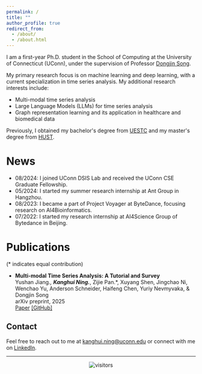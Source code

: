 ```yaml
---
permalink: /
title: ""
author_profile: true
redirect_from: 
  - /about/
  - /about.html
---
```


I am a first-year Ph.D. student in the School of Computing at the University of Connecticut (UConn), under the supervision of Professor [Dongjin Song](https://songdj.github.io/).

My primary research focus is on machine learning and deep learning, with a current specialization in time series analysis. My additional research interests include:

- Multi-modal time series analysis
- Large Language Models (LLMs) for time series analysis
- Graph representation learning and its application in healthcare and biomedical data

Previously, I obtained my bachelor's degree from [UESTC](https://en.uestc.edu.cn/) and my master's degree from [HUST](http://english.hust.edu.cn/).

<i class="fas fa-newspaper"></i> News
======
- 08/2024: I joined UConn DSIS Lab and received the UConn CSE Graduate Fellowship.
- 05/2024: I started my summer research internship at Ant Group in Hangzhou.
- 08/2023: I became a part of Project Voyager at ByteDance, focusing research on AI4Bioinformatics.
- 07/2022: I started my research internship at AI4Science Group of Bytedance in Beijing.

<i class="fas fa-book"></i> Publications
======
(* indicates equal contribution)
<!-- Temporarily hidden
- **TS-RAG: Retrieval-Augmented Generation based Time Series Foundation Models are Stronger Zero-Shot Forecaster**  
  **Kanghui Ning**, Zijie Pan, Yu Liu, Yushan Jiang, James Y. Zhang, Kashif Rasul, Anderson Schneider, Lintao Ma, Yuriy Nevmyvaka, Dongjin Song  
  arXiv preprint, 2025  
  [Paper](https://arxiv.org/abs/2503.07649)
-->

- **Multi-modal Time Series Analysis: A Tutorial and Survey**  
  Yushan Jiang.*, **Kanghui Ning.***, Zijie Pan.*, Xuyang Shen, Jingchao Ni, Wenchao Yu, Anderson Schneider, Haifeng Chen, Yuriy Nevmyvaka, & Dongjin Song  
  arXiv preprint, 2025  
  [Paper](https://arxiv.org/abs/2503.13709) [[GitHub]](https://github.com/UConn-DSIS/Multi-modal-Time-Series-Analysis)

## Contact

Feel free to reach out to me at [kanghui.ning@uconn.edu](mailto:kanghui.ning@uconn.edu) or connect with me on [LinkedIn](https://www.linkedin.com/in/kanghui-ning/).

---
<div align="center">
<img src="https://visitor-badge.laobi.icu/badge?page_id=kanghui-learning.kanghui-learning.github.io" alt="visitors">
</div>

